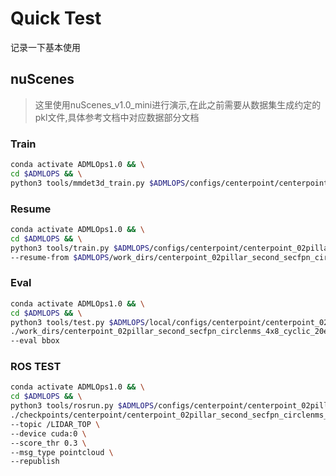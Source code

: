 # Quick Test

记录一下基本使用


## nuScenes
> 这里使用nuScenes_v1.0_mini进行演示,在此之前需要从数据集生成约定的pkl文件,具体参考文档中对应数据部分文档

### Train
```bash
conda activate ADMLOps1.0 && \
cd $ADMLOPS && \
python3 tools/mmdet3d_train.py $ADMLOPS/configs/centerpoint/centerpoint_02pillar_second_secfpn_circlenms_4x8_cyclic_20e_nus.py
```

### Resume

```bash
conda activate ADMLOps1.0 && \
cd $ADMLOPS && \
python3 tools/train.py $ADMLOPS/configs/centerpoint/centerpoint_02pillar_second_secfpn_circlenms_4x8_cyclic_20e_nus.py \
--resume-from $ADMLOPS/work_dirs/centerpoint_02pillar_second_secfpn_circlenms_4x8_cyclic_20e_nus/latest.pth
```

### Eval

```bash
conda activate ADMLOps1.0 && \
cd $ADMLOPS && \
python3 tools/test.py $ADMLOPS/local/configs/centerpoint/centerpoint_02pillar_second_secfpn_circlenms_4x8_cyclic_20e_nus.py \
./work_dirs/centerpoint_02pillar_second_secfpn_circlenms_4x8_cyclic_20e_nus/latest.pth \
--eval bbox
```

### ROS TEST

```bash
conda activate ADMLOps1.0 && \
cd $ADMLOPS && \
python3 tools/rosrun.py $ADMLOPS/configs/centerpoint/centerpoint_02pillar_second_secfpn_circlenms_4x8_cyclic_20e_nus.py \
./checkpoints/centerpoint/centerpoint_02pillar_second_secfpn_circlenms_4x8_cyclic_20e_nus.pth \
--topic /LIDAR_TOP \
--device cuda:0 \
--score_thr 0.3 \
--msg_type pointcloud \
--republish
```

